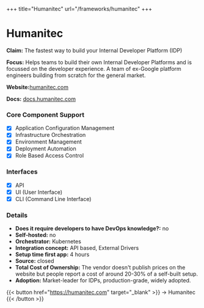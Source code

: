 +++
title="Humanitec"
url="/frameworks/humanitec"
+++

# Humanitec

**Claim:** The fastest way to build your Internal Developer Platform (IDP)

**Focus:** Helps teams to build their own Internal Developer Platforms and is focussed on the developer experience. A team of ex-Google platform engineers building from scratch for the general market.

**Website:**[humanitec.com](https://humanitec.com/)

**Docs:** [docs.humanitec.com](https://docs.humanitec.com/)

### Core Component Support

- [x] Application Configuration Management
- [x] Infrastructure Orchestration
- [x] Environment Management
- [x] Deployment Automation
- [x] Role Based Access Control

### Interfaces

- [x] API
- [x] UI (User Interface)
- [x] CLI (Command Line Interface)

### Details

- **Does it require developers to have DevOps knowledge?:** no
- **Self-hosted:** no
- **Orchestrator:** Kubernetes
- **Integration concept:** API based, External Drivers
- **Setup time first app:** 4 hours
- **Source:** closed
- **Total Cost of Ownership:** The vendor doesn't publish prices on the website but people report a cost of around 20-30% of a self-built setup.
- **Adoption:** Market-leader for IDPs, production-grade, widely adopted.

{{< button href="https://humanitec.com" target="_blank" >}}
-> Humanitec
{{< /button >}}  
